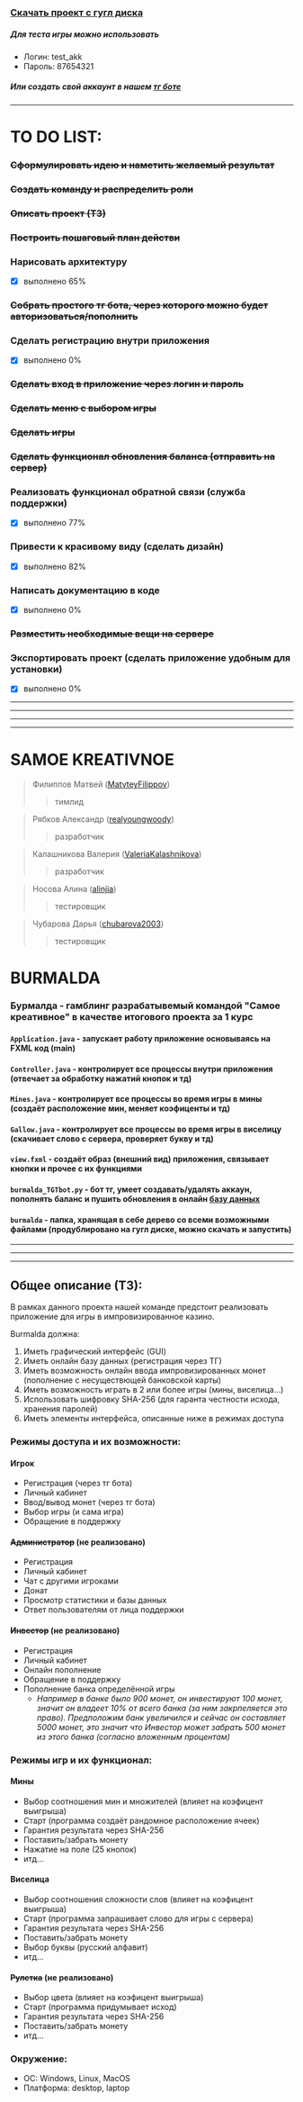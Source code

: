 ### [Скачать проект с гугл диска](https://drive.google.com/file/d/1CJiwJGOUa_ftL-35_ZA8dJa_o5dZIEyG/view?usp=sharing "burmalda")
##### Для теста игры можно использовать
- Логин: test_akk
- Пароль: 87654321
##### Или создать свой аккаунт в нашем [тг боте](https://t.me/BurmaldaAutorizationBot "Авторизация")
***
# TO DO LIST:
### ~~Сформулировать идею и наметить желаемый результат~~
### ~~Создать команду и распределить роли~~
### ~~Описать проект (ТЗ)~~
### ~~Построить пошаговый план действи~~
### Нарисовать архитектуру
- [X] выполнено 65%
### ~~Собрать простого тг бота, через которого можно будет авторизоваться/пополнить~~
### Сделать регистрацию внутри приложения
- [X] выполнено 0%
### ~~Сделать вход в приложение через логин и пароль~~
### ~~Сделать меню с выбором игры~~
### ~~Сделать игры~~
### ~~Сделать функционал обновления баланса (отправить на сервер)~~
### Реализовать функционал обратной связи (служба поддержки)
- [X] выполнено 77%
### Привести к красивому виду (сделать дизайн)
- [X] выполнено 82%
### Написать документацию в коде
- [X] выполнено 0%
### ~~Разместить необходимые вещи на сервере~~
### Экспортировать проект (сделать приложение удобным для установки)
- [X] выполнено 0%
***
***
***
***
# SAMOE KREATIVNOE

> Филиппов Матвей ([MatvteyFilippov](https://github.com/MatvteFilippov "GitHub"))
>> тимлид

> Рябков Александр ([realyoungwoody](https://github.com/realyoungwoody "GitHub"))
>> разработчик

> Калашникова Валерия ([ValeriaKalashnikova](https://github.com/ValeriaKalashnikova "GitHub"))
>> разработчик

> Носова Алина ([alinjia](https://github.com/alinjia "GitHub"))
>> тестировщик

> Чубарова Дарья ([chubarova2003](https://github.com/chubarova2003 "GitHub"))
>> тестировщик

# BURMALDA
### Бурмалда - гамблинг разрабатывемый командой "Самое креативное" в качестве итогового проекта за 1 курс
#### `Application.java` - запускает работу приложение основываясь на FXML код (main)
#### `Controller.java` - контролирует все процессы внутри приложения (отвечает за обработку нажатий кнопок и тд)
#### `Mines.java` - контролирует все процессы во время игры в мины (создаёт расположение мин, меняет коэфиценты и тд)
#### `Gallow.java` - контролирует все процессы во время игры в виселицу (скачивает слово с сервера, проверяет букву и тд)
#### `view.fxml` - создаёт образ (внешний вид) приложения, связывает кнопки и прочее с их функциями
#### `burmalda_TGTbot.py` - бот тг, умеет создавать/удалять аккаун, пополнять баланс и пушить обновления в онлайн [базу данных](https://burmalda.dvervevre.repl.co "хэшированная")
#### `burmalda` - папка, хранящая в себе дерево со всеми возможными файлами (продублировано на гугл диске, можно скачать и запустить)
***
***
***

## Общее описание (ТЗ):
В рамках данного проекта нашей команде предстоит реализовать приложение для игры в импровизированное казино.

Burmalda должна:
1. Иметь графический интерфейс (GUI)
2. Иметь онлайн базу данных (регистрация через ТГ)
3. Иметь возможность онлайн ввода импровизированных монет (пополнение с несуществющей банковской карты)
4. Иметь возможность играть в 2 или более игры (мины, виселица...)
5. Использовать шифровку SHA-256 (для гаранта честности исхода, хранения паролей)
6. Иметь элементы интерфейса, описанные ниже в режимах доступа

### Режимы доступа и их возможности:
#### Игрок
- Регистрация (через тг бота)
- Личный кабинет
- Ввод/вывод монет (через тг бота)
- Выбор игры (и сама игра)
- Обращение в поддержку

#### ~~Администратор~~ (не реализовано)
- Регистрация
- Личный кабинет
- Чат с другими игроками
- Донат
- Просмотр статистики и базы данных
- Ответ пользователям от лица поддержки

#### ~~Инвестор~~ (не реализовано)
- Регистрация
- Личный кабинет
- Онлайн пополнение
- Обращение в поддержку
- Пополнение банка определённой игры
  - *Например в банке было 900 монет, он инвестируют 100 монет, значит он владеет 10% от всего банка (за ним закрпеляется это право). Предположим банк увеличился и сейчас он составляет 5000 монет, это значит что Инвестор может забрать 500 монет из этого банка (согласно вложенным процентам)*

### Режимы игр и их функционал:
#### Мины
- Выбор соотношения мин и множителей (влияет на коэфицент выигрыша)
- Старт (программа создаёт рандомное расположение ячеек)
- Гарантия результата через SHA-256
- Поставить/забрать монету
- Нажатие на поле (25 кнопок)
- итд...

#### Виселица
- Выбор соотношения сложности слов (влияет на коэфицент выигрыша)
- Старт (программа запрашивает слово для игры с сервера)
- Гарантия результата через SHA-256
- Поставить/забрать монету
- Выбор буквы (русский алфавит)
- итд...

#### ~~Рулетка~~ (не реализовано)
- Выбор цвета (влияет на коэфицент выигрыша)
- Старт (программа придумывает исход)
- Гарантия результата через SHA-256
- Поставить/забрать монету
- итд...


### Окружение:
- ОС: Windows, Linux, MacOS
- Платформа: desktop, laptop
